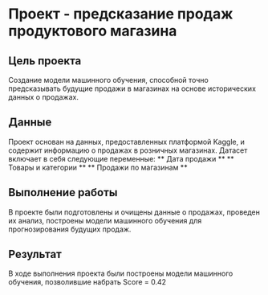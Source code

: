 # Проект - предсказание продаж продуктового магазина

## Цель проекта
Создание модели машинного обучения, способной точно предсказывать будущие продажи в магазинах на основе исторических данных о продажах.

## Данные
Проект основан на данных, предоставленных платформой Kaggle, и содержит информацию о продажах в розничных магазинах. Датасет включает в себя следующие переменные:
** Дата продажи **
** Товары и категории **
** Продажи по магазинам **

## Выполнение работы
В проекте были подготовлены и очищены данные о продажах, проведен их анализ, построены модели машинного обучения для прогнозирования будущих продаж.

## Результат
В ходе выполнения проекта были построены модели машинного обучения, позволившие набрать Score = 0.42 
